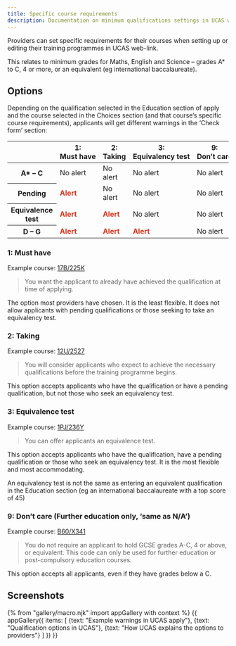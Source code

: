 ```yaml
---
title: Specific course requirements
description: Documentation on minimum qualifications settings in UCAS web-link and apply.
---
```

Providers can set specific requirements for their courses when setting up or editing their training programmes in UCAS web-link.

This relates to minimum grades for Maths, English and Science – grades A* to C, 4 or more, or an equivalent (eg international baccalaureate).

## Options

Depending on the qualification selected in the Education section of apply and the course selected in the Choices section (and that course’s specific course requirements), applicants will get different warnings in the ‘Check form’ section:

<table class="govuk-table">
  <thead class="govuk-table__head">
    <tr class="govuk-table__row">
      <th class="govuk-table__header" scope="col"></th>
      <th class="govuk-table__header" scope="col">1: Must have</th>
      <th class="govuk-table__header" scope="col">2: Taking</th>
      <th class="govuk-table__header" scope="col">3: Equivalency test</th>
      <th class="govuk-table__header" scope="col">9: Don’t care</th>
    </tr>
  </thead>
  <tbody class="govuk-table__body">
    <tr class="govuk-table__row">
      <th class="govuk-table__cell">
        <strong>A* – C</strong>
      </th>
      <td class="govuk-table__cell">No alert</td>
      <td class="govuk-table__cell">No alert</td>
      <td class="govuk-table__cell">No alert</td>
      <td class="govuk-table__cell">No alert</td>
    </tr>
    <tr class="govuk-table__row">
      <th class="govuk-table__cell">
        <strong>Pending</strong>
      </th>
      <td class="govuk-table__cell">
        <strong style="color: #d4351c">Alert</strong>
      </td>
      <td class="govuk-table__cell">No alert</td>
      <td class="govuk-table__cell">No alert</td>
      <td class="govuk-table__cell">No alert</td>
    </tr>
    <tr class="govuk-table__row">
      <th class="govuk-table__cell">
        <strong>Equivalence test</strong>
      </th>
      <td class="govuk-table__cell">
        <strong style="color: #d4351c">Alert</strong>
      </td>
      <td class="govuk-table__cell">
        <strong style="color: #d4351c">Alert</strong>
      </td>
      <td class="govuk-table__cell">No alert</td>
      <td class="govuk-table__cell">No alert</td>
    </tr>
    <tr class="govuk-table__row">
      <th class="govuk-table__cell">
        <strong>D – G</strong>
      </th>
      <td class="govuk-table__cell">
        <strong style="color: #d4351c">Alert</strong>
      </td>
      <td class="govuk-table__cell">
        <strong style="color: #d4351c">Alert</strong>
      </td>
      <td class="govuk-table__cell">
        <strong style="color: #d4351c">Alert</strong>
      </td>
      <td class="govuk-table__cell">No alert</td>
    </tr>
  </tbody>
</table>

### 1: Must have

Example course: [17B/225K](https://find-postgraduate-teacher-training.education.gov.uk/course/17B/225K)

> You want the applicant to already have achieved the qualification at time of applying.

The option most providers have chosen. It is the least flexible. It does not allow applicants with pending qualifications or those seeking to take an equivalency test.

### 2: Taking

Example course: [12U/2527](https://find-postgraduate-teacher-training.education.gov.uk/course/12U/2527)

> You will consider applicants who expect to achieve the necessary qualifications before the training programme begins.

This option accepts applicants who have the qualification or have a pending qualification, but not those who seek an equivalency test.

### 3: Equivalence test

Example course: [1PJ/236Y](https://find-postgraduate-teacher-training.education.gov.uk/course/1PJ/236Y)

> You can offer applicants an equivalence test.

This option accepts applicants who have the qualification, have a pending qualification or those who seek an equivalency test. It is the most flexible and most accommodating.

An equivalency test is not the same as entering an equivalent qualification in the Education section (eg an international baccalaureate with a top score of 45)

### 9: Don’t care (Further education only, ‘same as N/A’)

Example course: [B60/X341](https://find-postgraduate-teacher-training.education.gov.uk/course/B60/X341)

> You do not require an applicant to hold GCSE grades A-C, 4 or above, or equivalent. This code can only be used for further education or post-compulsory education courses.

This option accepts all applicants, even if they have grades below a C.

## Screenshots

{% from "gallery/macro.njk" import appGallery with context %}
{{ appGallery({
  items: [
    {text: "Example warnings in UCAS apply"},
    {text: "Qualification options in UCAS"},
    {text: "How UCAS explains the options to providers"}
  ]
}) }}

